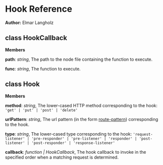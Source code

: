 Hook Reference
==============
**Author:** Elmar Langholz

class HookCallback
------------------
**Members**

**path**:  *string*,  The path to the node file containing the function to execute.

**func**:  *string*,  The function to execute.

class Hook
----------
**Members**

**method**:  *string*,  The lower-cased HTTP method corresponding to the hook: `'get' | 'put' | 'post' | 'delete'`

**urlPattern**:  *string*,  The url pattern (in the form [route-pattern](https://github.com/bjoerge/route-pattern)) corresponding to the hook.

**type**:  *string*,  The lower-cased type corresponding to the hook: `'request-listener' | 'pre-responder' | 'pre-listener' | 'responder' | 'post-listener' | 'post-responder' | 'response-listener'`

**callback**:  *function | HookCallback*,  The hook callback to invoke in the specified order when a matching request is determined.


